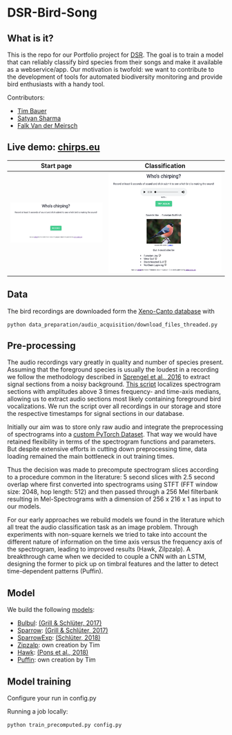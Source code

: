 # DSR-Bird-Song

## What is it?

This is the repo for our Portfolio project for [DSR](https://datascienceretreat.com/). The goal is to train a model that can reliably classify bird species from their songs and make it available as a webservice/app. 
Our motivation is twofold: we want to contribute to the development of tools for automated biodiversity monitoring and provide bird enthusiasts with a handy tool.

Contributors: 
* [Tim Bauer](https://github.com/bimtauer)
* [Satyan Sharma](https://github.com/stynshrm)
* [Falk Van der Meirsch](https://github.com/multavici)

## Live demo: [chirps.eu](https://chirps.eu)

Start page             |  Classification
:-------------------------:|:-------------------------:
[![screenshot](https://github.com/multavici/DSR-Bird-Song/blob/master/app/static/images/app_screenshot.png?raw=true)](https://chirps.eu)  |  [![screenshot](https://github.com/multavici/DSR-Bird-Song/blob/master/app/static/images/screenshot_app_classified.png?raw=true)](https://chirps.eu)

## Data

The bird recordings are downloaded form the [Xeno-Canto database](https://www.xeno-canto.org/) with 
```
python data_preparation/audio_acquisition/download_files_threaded.py
```

## Pre-processing

The audio recordings vary greatly in quality and number of species present. Assuming that the foreground species is usually the loudest in a recording we follow the methodology described in [Sprengel et al., 2016](http://ceur-ws.org/Vol-1609/16090547.pdf) to extract signal sections from a noisy background. [This script](birdsong/data_preparation/audio_conversion/signal_extraction.py)  localizes spectrogram sections with amplitudes above 3 times frequency- and time-axis medians, allowing us to extract audio sections most likely containing foreground bird vocalizations. We run the script over all recordings in our storage and store the respective timestamps for signal sections in our database.

Initially our aim was to store only raw audio and integrate the preprocessing of
spectrograms into a [custom PyTorch Dataset](birdsong/datasets/dynamic_dataset.py). That way we would have retained flexibility in terms of the spectrogram functions and parameters. But despite extensive efforts in cutting down preprocessing time, data loading remained the main bottleneck in out training times.

Thus the decision was made to precompute spectrogram slices according to a procedure common in the literature: 5 second slices with 2.5 second overlap where first converted into spectrograms using STFT (FFT window size: 2048, hop length: 512) and then passed through a 256 Mel filterbank resulting in Mel-Spectrograms with a dimension of 
256 x 216 x 1 as input to our models.

For our early approaches we rebuild models we found in the literature which all 
treat the audio classification task as an image problem. Through experiments with
non-square kernels we tried to take into account the different nature of information on the time axis versus the frequency axis of the spectrogram, leading to improved results (Hawk, Zilpzalp). A breakthrough came when we decided to couple a CNN with an LSTM, designing the former to pick up on timbral features and the latter to detect time-dependent patterns (Puffin).

## Model

We build the following [models](birdsong/models):
* [Bulbul](birdsong/models/bulbul.py): [(Grill & Schlüter, 2017)](https://www.eurasip.org/Proceedings/Eusipco/Eusipco2017/papers/1570347092.pdf)
* [Sparrow](birdsong/models/sparrow.py): [(Grill & Schlüter, 2017)](https://www.eurasip.org/Proceedings/Eusipco/Eusipco2017/papers/1570347092.pdf)
* [SparrowExp](birdsong/models/sparrow_exp_a.py): [(Schlüter, 2018)](http://www.ofai.at/~jan.schlueter/pubs/2018_birdclef.pdf)
* [Zipzalp](birdsong/models/zilpzalp.py): own creation by Tim 
* [Hawk](birdsong/models/hawk.py): [(Pons et al., 2018)](http://ismir2018.ircam.fr/doc/pdfs/191_Paper.pdf )
* [Puffin](birdsong/models/puffin.py): own creation by Tim 


## Model training
Configure your run in config.py

Running a job locally: 
```
python train_precomputed.py config.py
